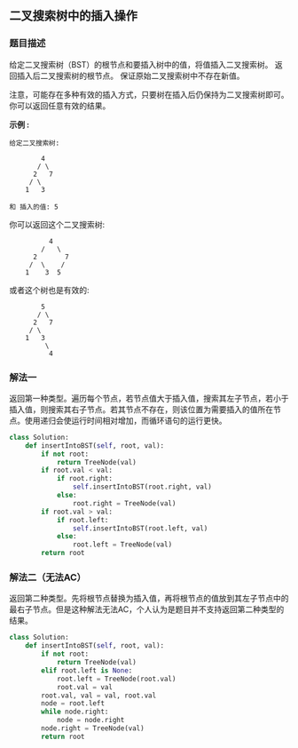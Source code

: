 ## 二叉搜索树中的插入操作
### 题目描述

给定二叉搜索树（BST）的根节点和要插入树中的值，将值插入二叉搜索树。 返回插入后二叉搜索树的根节点。 保证原始二叉搜索树中不存在新值。

注意，可能存在多种有效的插入方式，只要树在插入后仍保持为二叉搜索树即可。 你可以返回任意有效的结果。

**示例 :**
```
给定二叉搜索树:

        4
       / \
      2   7
     / \
    1   3

和 插入的值: 5
```
你可以返回这个二叉搜索树:
```
          4
        /   \
      2       7
     /  \    /
    1    3  5
```
或者这个树也是有效的:
```
        5
       / \
      2   7
     / \     
    1   3   
         \
          4
```

### 解法一
返回第一种类型。遍历每个节点，若节点值大于插入值，搜索其左子节点，若小于插入值，则搜索其右子节点。若其节点不存在，则该位置为需要插入的值所在节点。使用递归会使运行时间相对增加，而循环语句的运行更快。


```python
class Solution:
    def insertIntoBST(self, root, val):
        if not root:
            return TreeNode(val)
        if root.val < val:
            if root.right:
                self.insertIntoBST(root.right, val)
            else:
                root.right = TreeNode(val)
        if root.val > val:
            if root.left:
                self.insertIntoBST(root.left, val)
            else:
                root.left = TreeNode(val)
        return root
```

### 解法二（无法AC）
返回第二种类型。先将根节点替换为插入值，再将根节点的值放到其左子节点中的最右子节点。但是这种解法无法AC，个人认为是题目并不支持返回第二种类型的结果。

```python
class Solution:
    def insertIntoBST(self, root, val):
        if not root:
            return TreeNode(val)
        elif root.left is None:
            root.left = TreeNode(root.val)
            root.val = val
        root.val, val = val, root.val
        node = root.left
        while node.right:
            node = node.right
        node.right = TreeNode(val)
        return root
```
